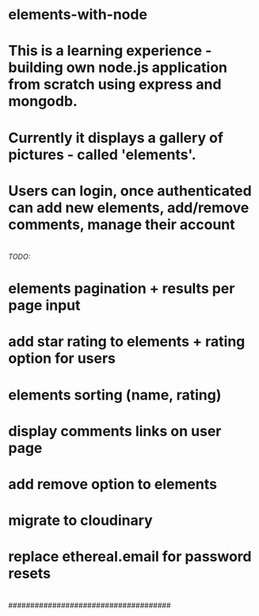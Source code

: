 # elements-with-node
#
# This is a learning experience - building own node.js application from scratch using express and mongodb.
# 
# Currently it displays a gallery of pictures - called 'elements'.
# Users can login, once authenticated can add new elements, add/remove comments, manage their account
#
###### TODO: ########################
#
#  elements pagination + results per page input
#  add star rating to elements + rating option for users
#  elements sorting (name, rating)
#  display comments links on user page
#  add remove option to elements
#  migrate to cloudinary
#  replace ethereal.email for password resets
#
#####################################
